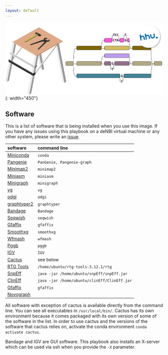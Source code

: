 ```yaml
---
layout: default
---
```


![GGW_logo](/logo_trans.png){: width="450"}

## Software

This is a list of software that is being installed when you use this image. If you have any issues using this playbook on a deNBI virtual machine or any other system, please write an [issue](https://github.com/DiltheyLab/graph-genome-workbench/issues).

| software      | command line |
|:--------------|:-------------|
| [Miniconda](https://docs.conda.io/en/latest/miniconda.html) | `conda` |
| [Pangenie](https://github.com/eblerjana/PanGenie) | `PanGenie, Pangenie-graph` |
| [Minimap2](https://github.com/lh3/minimap2) | `minimap2` |
| [Miniasm](https://github.com/lh3/miniasm) | `miniasm` |
| [Minigraph](https://github.com/lh3/minigraph) | `minigraph` |
| [vg](https://github.com/vgteam/vg) | `vg` |
| [odgi](https://github.com/pangenome/odgi) | `odgi` |
| [graphtyper2](https://github.com/DecodeGenetics/graphtyper) | `graphtyper` |
| [Bandage](https://github.com/rrwick/Bandage) | `Bandage` |
| [Seqwish](https://github.com/ekg/seqwish) | `seqwish` |
| [Gfaffix](https://github.com/marschall-lab/GFAffix) | `gfaffix` |
| [Smoothxg](https://github.com/pangenome/smoothxg) | `smoothxg` |
| [Wfmash](https://github.com/waveygang/wfmash) | `wfmash` |
| [Pggb](https://github.com/pangeonme/pggb) | `pggb` |
| [IGV](https://software.broadinstitute.org/software/igv/) | `IGV` |
| [Cactus](https://github.com/ComparativeGenomicsToolkit/cactus) | see below |
| [RTG Tools](https://www.realtimegenomics.com/products/rtg-tools) | `/home/ubuntu/rtg-tools-3.12.1/rtg` |
| [SnpEff](https://netcologne.dl.sourceforge.net/project/snpeff) | `java -jar /home/ubuntu/snpEff/snpEff.jar` |
| [ClinEff](https://netcologne.dl.sourceforge.net/project/snpeff) | `java -jar /home/ubuntu/clinEff/ClinEff.jar`  |
| [Gfaffix](https://github.com/marschall-lab/GFAffix) | `gfaffix` |
| [Novograph](https://github.com/NCBI-Hackathons/NovoGraph) |  |

All software with exception of cactus is available directly from the command line. You can see all executables in `/usr/local/bin/`. Cactus has its own environment because it comes packaged with its own version of some of the software in the list. In order to use cactus and the versions of the software that cactus relies on, activate the conda environment `conda activate cactus`.

Bandage and IGV are GUI software. This playbook also installs an X-server which can be used via ssh when you provide the `-X` parameter.

